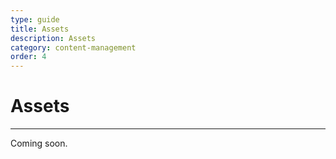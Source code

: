 ```yaml
---
type: guide
title: Assets
description: Assets
category: content-management
order: 4
---
```


# Assets
---
Coming soon.
